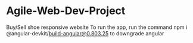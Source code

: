 # Agile-Web-Dev-Project
Buy/Sell shoe responsive website
To run the app, run the command npm i @angular-devkit/build-angular@0.803.25 to downgrade angular
